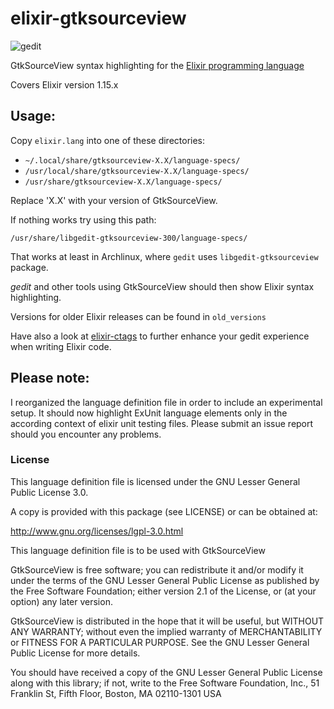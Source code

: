 elixir-gtksourceview
====================
![gedit](https://raw.githubusercontent.com/SteffenBauer/elixir-gtksourceview/master/elixir_gedit.png)

GtkSourceView syntax highlighting for the [Elixir programming language](http://elixir-lang.org/)

Covers Elixir version 1.15.x

## Usage: 

Copy `elixir.lang` into one of these directories: 

 * `~/.local/share/gtksourceview-X.X/language-specs/`
 * `/usr/local/share/gtksourceview-X.X/language-specs/`
 * `/usr/share/gtksourceview-X.X/language-specs/`

Replace 'X.X' with your version of GtkSourceView.

If nothing works try using this path: 

`/usr/share/libgedit-gtksourceview-300/language-specs/`

That works at least in Archlinux, where `gedit` uses `libgedit-gtksourceview` package.

_gedit_ and other tools using GtkSourceView should then show Elixir syntax highlighting.

Versions for older Elixir releases can be found in `old_versions`

Have also a look at [elixir-ctags](https://github.com/mmorearty/elixir-ctags) to further enhance your gedit experience when writing Elixir code.

## Please note:
I reorganized the language definition file in order to include an experimental setup. It should now highlight ExUnit language elements only in the according context of elixir unit testing files. Please submit an issue report should you encounter any problems.

### License

This language definition file is licensed under the GNU Lesser General Public License 3.0.

A copy is provided with this package (see LICENSE) or can be obtained at:

http://www.gnu.org/licenses/lgpl-3.0.html

This language definition file is to be used with GtkSourceView

GtkSourceView is free software; you can redistribute it and/or modify it under the terms of the GNU Lesser General Public License as published by the Free Software Foundation; either version 2.1 of the License, or (at your option) any later version.

GtkSourceView is distributed in the hope that it will be useful, but WITHOUT ANY WARRANTY; without even the implied warranty of MERCHANTABILITY or FITNESS FOR A PARTICULAR PURPOSE.  See the GNU Lesser General Public License for more details.

You should have received a copy of the GNU Lesser General Public License along with this library; if not, write to the Free Software Foundation, Inc., 51 Franklin St, Fifth Floor, Boston, MA  02110-1301  USA
 

